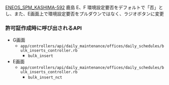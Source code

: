 [ENEOS_SPM_KASHIMA-592](https://vqit.backlog.com/view/ENEOS_SPM_KASHIMA-592) 鹿島 E、F 環境設定要否をデフォルトで「否」とし、また、E画面上で環境設定要否をプルダウンではなく、ラジオボタンに変更

### 許可証作成時に呼び出されるAPI
- G画面
	- `app/controllers/api/daily_maintenance/offices/daily_schedules/bulk_inserts_controller.rb`
		- `bulk_insert`
- E画面
	- `app/controllers/api/daily_maintenance/offices/daily_schedules/bulk_inserts_controller.rb`
		- `bulk_insert_nct`
